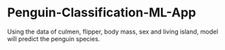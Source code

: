 # Penguin-Classification-ML-App
Using the data of culmen, flipper, body mass, sex and living island, model will predict the penguin species.
